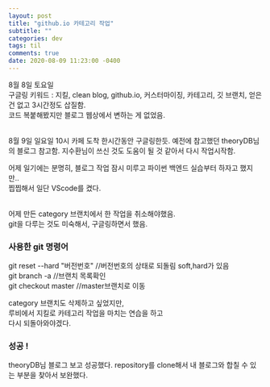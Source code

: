 ```yaml
---
layout: post
title: "github.io 카테고리 작업"
subtitle: ""
categories: dev
tags: til
comments: true
date: 2020-08-09 11:23:00 -0400
---
```


8월 8일 토요일  
구글링 키워드 : 지킬, clean blog, github.io, 커스터마이징, 카테고리, 깃 브랜치, 
얻은 건 없고 3시간정도 삽질함.  
코드 복붙해봤지만 블로그 웹상에서 변하는 게 없었음. 

<br>    
8월 9일 일요일     
10시 카페 도착  
한시간동안 구글링한듯.  
예전에 참고했던 theoryDB님의 블로그 참고함. 
지수환님이 쓰신 것도 도움이 될 것 같아서 다시 작업시작함.   

<br>    

어제 일기에는 분명히, 블로그 작업 잠시 미루고 파이썬 백엔드 실습부터 하자고 했지만..    
찝찝해서 일단 VScode를 켰다.  
<br>    

어제 만든 category 브랜치에서 한 작업을 취소해야했음.   
git을 다루는 것도 미숙해서, 구글링하면서 했음.  

### 사용한 git 명령어   
git reset --hard "버전번호" //버전번호의 상태로 되돌림 soft,hard가 있음     
git branch -a //브랜치 목록확인     
git checkout master //master브랜치로 이동       

category 브랜치도 삭제하고 싶었지만,    
루비에서 지킬로 카테고리 작업을 마치는 연습을 하고      
다시 되돌아와야겠다.    

### 성공 !
theoryDB님 블로그 보고 성공했다.
repository를 clone해서 내 블로그와 합칠 수 있는 부분을 찾아서 보완했다.
